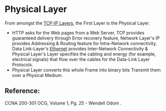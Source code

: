 # Physical Layer

From amongst the [TCP-IP Layers](untitled-10.md), the First Layer is the Physical Layer.

* HTTP asks for the Web pages from a Web Server, TCP provides guaranteed delivery through Error recovery feature, Network Layer's IP provides Addressing & Routing feature for Intra-Network connectivity,  Data Link-Layer's [Ethernet](untitled-20.md) provides Inter-Network Connectivity & Physical Layer's Layer specifies the cabling and energy \(for example, electrical signals\) that flow over the cables for the Data-Link Layer Protocols. 
* Physical Layer converts this whole Frame into binary bits Transmit them over a Physical Medium.

## Reference:

CCNA 200-301 OCG, Volume 1, Pg. 25 - Wendell Odom .

